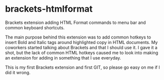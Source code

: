 brackets-htmlformat
==================

Brackets extension adding HTML Format commands to menu bar and common keyboard shortcuts.

The main purpose behind this extension was to add common hotkeys to insert Bold and Italic 
tags around highlighted copy in HTML documents. My coworkers started talking about Brackets 
and that I should use it. I gave it a shot, but the lack of common HTML hotkeys caused me to 
look into making an extension for adding in something that I use everyday.

This is my first Brackets extension and first GIT, so please go easy on me if I did it wrong.
